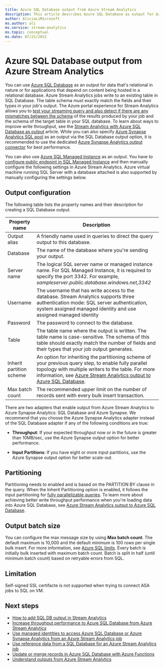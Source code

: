 ```yaml
---
title: Azure SQL Database output from Azure Stream Analytics
description: This article describes Azure SQL Database as output for Azure Stream Analytics.
author: AliciaLiMicrosoft 
ms.author: ali 
ms.service: stream-analytics
ms.topic: conceptual
ms.date: 07/21/2022
---
```


# Azure SQL Database output from Azure Stream Analytics

You can use [Azure SQL Database](https://azure.microsoft.com/services/sql-database/) as an output for data that's relational in nature or for applications that depend on content being hosted in a relational database. Azure Stream Analytics jobs write to an existing table in SQL Database. The table schema must exactly match the fields and their types in your job's output. The Azure portal experience for Stream Analytics allows you to [test your streaming query and also detect if there are any mismatches between the schema](sql-db-table.md) of the results produced by your job and the schema of the target table in your SQL database. To learn about ways to improve write throughput, see the [Stream Analytics with Azure SQL Database as output](stream-analytics-sql-output-perf.md) article. While you can also specify [Azure Synapse Analytics SQL pool](/azure/sql-data-warehouse/) as an output via the SQL Database output option, it is recommended to use the dedicated [Azure Synapse Analytics output connector](azure-synapse-analytics-output.md) for best performance.

You can also use [Azure SQL Managed Instance](/azure/azure-sql/managed-instance/sql-managed-instance-paas-overview) as an output. You have to [configure public endpoint in SQL Managed Instance](/azure/azure-sql/managed-instance/public-endpoint-configure) and then manually configure the following settings in Azure Stream Analytics. Azure virtual machine running SQL Server with a database attached is also supported by manually configuring the settings below.

## Output configuration

The following table lists the property names and their description for creating a SQL Database output.

| Property name | Description |
| --- | --- |
| Output alias |A friendly name used in queries to direct the query output to this database. |
| Database | The name of the database where you're sending your output. |
| Server name | The logical SQL server name or managed instance name. For SQL Managed Instance, it is required to specify the port 3342. For example, *sampleserver.public.database.windows.net,3342* |
| Username | The username that has write access to the database. Stream Analytics supports three authentication mode: SQL server authentication, system assigned managed identity and use assigned managed identity |
| Password | The password to connect to the database. |
| Table | The table name where the output is written. The table name is case-sensitive. The schema of this table should exactly match the number of fields and their types that your job output generates. |
|Inherit partition scheme| An option for inheriting the partitioning scheme of your previous query step, to enable fully parallel topology with multiple writers to the table. For more information, see [Azure Stream Analytics output to Azure SQL Database](stream-analytics-sql-output-perf.md).|
|Max batch count| The recommended upper limit on the number of records sent with every bulk insert transaction.|

There are two adapters that enable output from Azure Stream Analytics to Azure Synapse Analytics: SQL Database and Azure Synapse. We recommend that you choose the Azure Synapse Analytics adapter instead of the SQL Database adapter if any of the following conditions are true:

* **Throughput**: If your expected throughput now or in the future is greater than 10MB/sec, use the Azure Synapse output option for better performance.

* **Input Partitions**: If you have eight or more input partitions, use the Azure Synapse output option for better scale-out.

## Partitioning

Partitioning needs to enabled and is based on the PARTITION BY clause in the query. When the Inherit Partitioning option is enabled, it follows the input partitioning for [fully parallelizable queries](stream-analytics-scale-jobs.md). To learn more about achieving better write throughput performance when you're loading data into Azure SQL Database, see [Azure Stream Analytics output to Azure SQL Database](stream-analytics-sql-output-perf.md).

## Output batch size

You can configure the max message size by using **Max batch count**. The default maximum is 10,000 and the default minimum is 100 rows per single bulk insert. For more information, see [Azure SQL limits](/azure/azure-sql/database/resource-limits-logical-server). Every batch is initially bulk inserted with maximum batch count. Batch is split in half (until minimum batch count) based on retryable errors from SQL.

## Limitation

Self-signed SSL certifacte is not supported when trying to connect ASA jobs to SQL on VM.

## Next steps

* [How to add SQL DB output in Stream Analytics](sql-db-table.md) 
* [Increase throughput performance to Azure SQL Database from Azure Stream Analytics](stream-analytics-sql-output-perf.md)
* [Use managed identities to access Azure SQL Database or Azure Synapse Analytics from an Azure Stream Analytics job](./sql-database-output-managed-identity.md)
* [Use reference data from a SQL Database for an Azure Stream Analytics job](sql-reference-data.md)
* [Update or merge records in Azure SQL Database with Azure Functions](sql-database-upsert.md)
* [Understand outputs from Azure Stream Analytics](stream-analytics-define-outputs.md)
